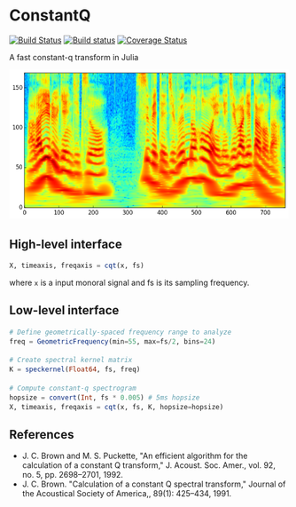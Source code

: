# ConstantQ

[![Build Status](https://travis-ci.org/r9y9/ConstantQ.jl.svg?branch=master)](https://travis-ci.org/r9y9/ConstantQ.jl)
[![Build status](https://ci.appveyor.com/api/projects/status/khkfvc1w5nlgkd0r/branch/master?svg=true)](https://ci.appveyor.com/project/r9y9/constantq-jl/branch/master)
[![Coverage Status](https://coveralls.io/repos/r9y9/ConstantQ.jl/badge.svg?branch=master)](https://coveralls.io/r/r9y9/ConstantQ.jl?branch=master)

A fast constant-q transform in Julia

![](examples/constant-q-spectrogram.png)

## High-level interface

```julia
X, timeaxis, freqaxis = cqt(x, fs)
```

where `x` is a input monoral signal and fs is its sampling frequency.

## Low-level interface

```julia
# Define geometrically-spaced frequency range to analyze
freq = GeometricFrequency(min=55, max=fs/2, bins=24)

# Create spectral kernel matrix
K = speckernel(Float64, fs, freq)

# Compute constant-q spectrogram
hopsize = convert(Int, fs * 0.005) # 5ms hopsize
X, timeaxis, freqaxis = cqt(x, fs, K, hopsize=hopsize)
```

## References

- J. C. Brown and M. S. Puckette, "An efficient algorithm for the calculation of a constant Q transform," J. Acoust. Soc. Amer., vol. 92, no. 5, pp. 2698–2701, 1992.
- J. C. Brown. "Calculation of a constant Q spectral transform," Journal of the Acoustical Society of America,, 89(1): 425–434, 1991.
